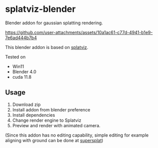 # splatviz-blender
Blender addon for gaussian splatting rendering.


https://github.com/user-attachments/assets/10a1ac61-c77d-4941-b1e9-7e6ad444b7b4


This blender addon is based on [splatviz](https://github.com/Florian-Barthel/splatviz).

Tested on
- Win11
- Blender 4.0
- cuda 11.8

## Usage
1. Download zip 
2. Install addon from blender preference
3. Install dependencies
4. Change render engine to Splatviz
5. Preview and render with animated camera.

(Since this addon has no editing capability, simple editing for example aligning with ground can be done at [supersplat](https://playcanvas.com/supersplat/editor))

